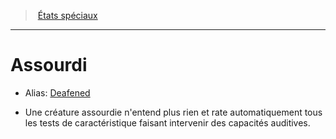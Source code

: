 ﻿> [États spéciaux](hd_conditions.md)

---

# Assourdi

- Alias: [Deafened](srd_conditions_deafened.md)

* Une créature assourdie n'entend plus rien et rate automatiquement tous les tests de caractéristique faisant intervenir des capacités auditives.

